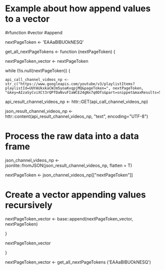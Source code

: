 # Example about how append values to a vector
#rfunction
#vector
#append

nextPageToken <- 'EAAaBlBUOkNESQ'

get_all_nextPageTokens <- function (nextPageToken) {
  
  nextPageToken_vector <- nextPageToken
  
   while (!is.null(nextPageToken)) {
    
    api_call_channel_videos_np <- str_c("https://www.googleapis.com/youtube/v3/playlistItems?playlistId=UUYAUkxkaCWJm5yoaKvqpjMQ&pageToken=", nextPageToken, "&key=AIzaSyCviXCt3rQPfDaNvuFIaWCE24gNx7q0Dfs&part=snippet&maxResults=50")

api_result_channel_videos_np <- httr::GET(api_call_channel_videos_np)

json_result_channel_videos_np <- httr::content(api_result_channel_videos_np, "text", encoding="UTF-8")

# Process the raw data into a data frame
json_channel_videos_np <- jsonlite::fromJSON(json_result_channel_videos_np, flatten = T)

nextPageToken <- json_channel_videos_np[["nextPageToken"]]

# Create a vector appending values recursively
nextPageToken_vector <- base::append(nextPageToken_vector, nextPageToken)

 }
  
nextPageToken_vector

}


nextPageToken_vector <- get_all_nextPageTokens ('EAAaBlBUOkNESQ')